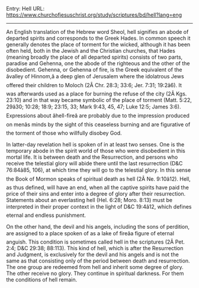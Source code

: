 Entry: Hell
URL: https://www.churchofjesuschrist.org/study/scriptures/bd/hell?lang=eng

---

An English translation of the Hebrew word Sheol, hell signifies an abode of departed spirits and corresponds to the Greek Hades. In common speech it generally denotes the place of torment for the wicked, although it has been often held, both in the Jewish and the Christian churches, that Hades (meaning broadly the place of all departed spirits) consists of two parts, paradise and Gehenna, one the abode of the righteous and the other of the disobedient. Gehenna, or Gehenna of fire, is the Greek equivalent of the âvalley of Hinnom,â a deep glen of Jerusalem where the idolatrous Jews offered their children to Moloch (2Â Chr. 28:3; 33:6; Jer. 7:31; 19:2â6). It was afterwards used as a place for burning the refuse of the city (2Â Kgs. 23:10) and in that way became symbolic of the place of torment (Matt. 5:22, 29â30; 10:28; 18:9; 23:15, 33; Mark 9:43, 45, 47; Luke 12:5; James 3:6). Expressions about âhell-fireâ are probably due to the impression produced on menâs minds by the sight of this ceaseless burning and are figurative of the torment of those who willfully disobey God.

In latter-day revelation hell is spoken of in at least two senses. One is the temporary abode in the spirit world of those who were disobedient in this mortal life. It is between death and the Resurrection, and persons who receive the telestial glory will abide there until the last resurrection (D&C 76:84â85, 106), at which time they will go to the telestial glory. In this sense the Book of Mormon speaks of spiritual death as hell (2Â Ne. 9:10â12). Hell, as thus defined, will have an end, when all the captive spirits have paid the price of their sins and enter into a degree of glory after their resurrection. Statements about an everlasting hell (Hel. 6:28; Moro. 8:13) must be interpreted in their proper context in the light of D&C 19:4â12, which defines eternal and endless punishment.

On the other hand, the devil and his angels, including the sons of perdition, are assigned to a place spoken of as a lake of fireâa figure of eternal anguish. This condition is sometimes called hell in the scriptures (2Â Pet. 2:4; D&C 29:38; 88:113). This kind of hell, which is after the Resurrection and Judgment, is exclusively for the devil and his angels and is not the same as that consisting only of the period between death and resurrection. The one group are redeemed from hell and inherit some degree of glory. The other receive no glory. They continue in spiritual darkness. For them the conditions of hell remain.
